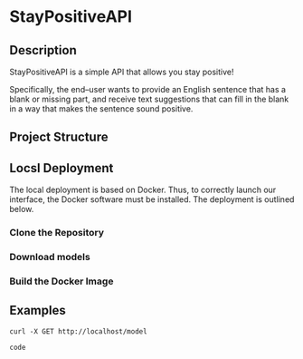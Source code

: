 # StayPositiveAPI

## Description

StayPositiveAPI is a simple API that allows you stay positive!

Specifically, the end–user wants to provide an English sentence that has a blank or missing part, 
and receive text suggestions that can fill in the blank in a way that makes the sentence sound positive.

## Project Structure

## Locsl Deployment

The local deployment is based on Docker. Thus, to correctly launch our interface, the Docker software must be installed. The deployment is outlined below.

### Clone the Repository

### Download models

### Build the Docker Image

## Examples

`curl -X GET http://localhost/model`

`code`


